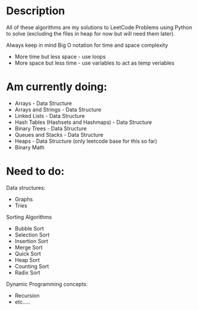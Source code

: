 # Description
All of these algorithms are my solutions to LeetCode Problems using Python to solve (excluding the files in heap for now but will need them later).

Always keep in mind Big O notation for time and space complexity
* More time but less space - use loops
* More space but less time - use variables to act as temp veriables

# Am currently doing:
* Arrays - Data Structure
* Arrays and Strings - Data Structure
* Linked Lists - Data Structure
* Hash Tables (Hashsets and Hashmaps) - Data Structure
* Binary Trees - Data Structure
* Queues and Stacks - Data Structure
* Heaps - Data Structure (only leetcode base for this so far)
* Binary Math

# Need to do:
Data structures:
* Graphs
* Tries

Sorting Algorithms
* Bubble Sort
* Selection Sort
* Insertion Sort
* Merge Sort
* Quick Sort
* Heap Sort
* Counting Sort
* Radix Sort

Dynamic Programming concepts:
* Recursion
* etc.....
